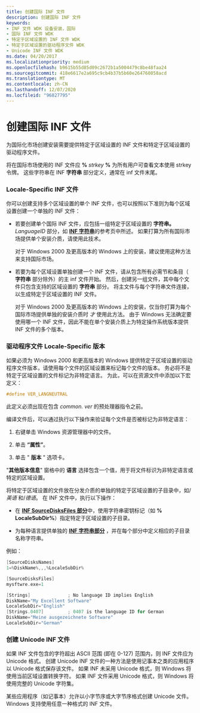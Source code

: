 ```yaml
---
title: 创建国际 INF 文件
description: 创建国际 INF 文件
keywords:
- INF 文件 WDK 设备安装，国际
- 国际 INF 文件 WDK
- 特定于区域设置的 INF 文件 WDK
- 特定于区域设置的驱动程序文件 WDK
- Unicode INF 文件 WDK
ms.date: 04/20/2017
ms.localizationpriority: medium
ms.openlocfilehash: b9615b55d85d09c2672b1a5004479c8be48faa24
ms.sourcegitcommit: 418e6617e2a695c9cb4b37b5b60e264760858acd
ms.translationtype: MT
ms.contentlocale: zh-CN
ms.lasthandoff: 12/07/2020
ms.locfileid: "96827795"
---
```

# <a name="creating-international-inf-files"></a>创建国际 INF 文件





为国际化市场创建安装需要提供特定于区域设置的 INF 文件和特定于区域设置的驱动程序文件。

将在国际市场使用的 INF 文件应 **%** <em>strkey</em> **%** 为所有用户可查看文本使用 strkey 令牌。 这些字符串在 INF **字符串** 部分定义，通常在 inf 文件末尾。

### <a name="locale-specific-inf-files"></a>Locale-Specific INF 文件

你可以创建支持多个区域设置的单个 INF 文件，也可以按照以下准则为每个区域设置创建一个单独的 INF 文件：

- 若要创建单个国际 INF 文件，应包括一组特定于区域设置的 **字符串。**<em>LanguageID</em> 部分，如 [**INF 字符串**](inf-strings-section.md)的参考页中所述。 如果打算为所有国际市场提供单个安装介质，请使用此技术。

  对于 Windows 2000 及更高版本的 Windows 上的安装，建议使用这种方法来支持国际市场。

- 若要为每个区域设置单独创建一个 INF 文件，请从包含所有必需节和条目（ **字符串** 部分除外）的主 inf 文件开始。 然后，创建另一组文件，其中每个文件只包含支持的区域设置的 **字符串** 部分。 将主文件与每个字符串文件连接，以生成特定于区域设置的 INF 文件。

  对于 Windows 2000 及更高版本的 Windows 上的安装，仅当你打算为每个国际市场提供单独的安装介质时 *才* 使用此方法。 由于 Windows 无法确定要使用哪一个 INF 文件，因此不能在单个安装介质上为特定操作系统版本提供 INF 文件的多个版本。

### <a name="locale-specific-versions-of-driver-files"></a>驱动程序文件 Locale-Specific 版本

如果必须为 Windows 2000 和更高版本的 Windows 提供特定于区域设置的驱动程序文件版本，请使用每个文件的区域设置来标记每个文件的版本。 务必将不是特定于区域设置的文件标记为非特定语言。 为此，可以在资源文件中添加以下宏定义：

```cpp
#define VER_LANGNEUTRAL
```

此定义必须出现在包含 *common. ver* 的预处理器指令之前。

编译文件后，可以通过执行以下操作来验证每个文件是否被标记为非特定语言：

1.  右键单击 Windows 资源管理器中的文件。

2.  单击 **“属性”**。

3.  单击 " **版本** " 选项卡。

"**其他版本信息**" 窗格中的 **语言** 选择包含一个值，用于将文件标识为非特定语言或特定的区域设置。

将特定于区域设置的文件放在分发介质的单独的特定于区域设置的子目录中，如/*英语* 和/*德语*。 在 INF 文件中，执行以下操作：

-   在 [**INF SourceDisksFiles 部分**](inf-sourcedisksfiles-section.md)中，使用字符串密钥标记（如 **% LocaleSubDir%**）指定特定于区域设置的子目录。

-   为每种语言提供单独的 [**INF 字符串部分**](inf-strings-section.md) ，并在每个部分中定义相应的子目录名称字符串。

例如：

```cpp
[SourceDisksNames]
1=%DiskName%,,,%LocaleSubDir%

[SourceDisksFiles]
mysftwre.exe=1

[Strings]              ; No language ID implies English
DiskName="My Excellent Software"
LocaleSubDir="English"
[Strings.0407]         ; 0407 is the language ID for German
DiskName="Meine ausgezeichnete Software"
LocaleSubDir="German"
```

### <a name="creating-unicode-inf-files"></a>创建 Unicode INF 文件

如果 INF 文件包含的字符超出 ASCII 范围 (即在 0-127) 范围内，则 INF 文件应为 Unicode 格式。 创建 Unicode INF 文件的一种方法是使用记事本之类的应用程序以 Unicode 格式保存该文件。 如果 INF 未采用 Unicode 格式，则 Windows 将使用当前区域设置转换字符。 如果 INF 文件采用 Unicode 格式，则 Windows 将使用完整的 Unicode 字符集。

某些应用程序（如记事本）允许以小字节序或大字节序格式创建 Unicode 文件。 Windows 支持使用任意一种格式的 INF 文件。

 

 





